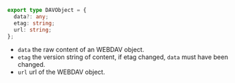 ```ts
export type DAVObject = {
  data?: any;
  etag: string;
  url: string;
};
```

- `data` the raw content of an WEBDAV object.
- `etag` the version string of content, if etag changed, `data` must have been changed.
- `url` url of the WEBDAV object.